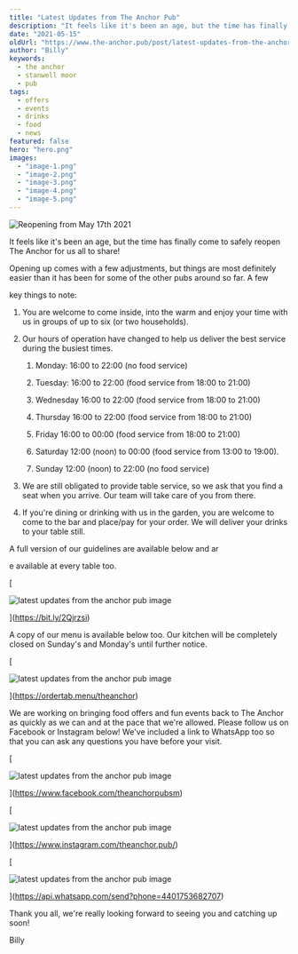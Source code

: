 ```yaml
---
title: "Latest Updates from The Anchor Pub"
description: "It feels like it's been an age, but the time has finally come to safely reopen The Anchor for us all to share!Opening up comes with a few adjustments, but things are most definitely easier than it has been for some of the other pubs around so far. A few key things to note:1. You are welcome to come inside, into the warm and enjoy your time with us in groups of up to six (or two households).2. Our hours of operation have changed to help us deliver the best service during the busiest times.   1. M"
date: "2021-05-15"
oldUrl: "https://www.the-anchor.pub/post/latest-updates-from-the-anchor-pub"
author: "Billy"
keywords:
  - the anchor
  - stanwell moor
  - pub
tags:
  - offers
  - events
  - drinks
  - food
  - news
featured: false
hero: "hero.png"
images:
  - "image-1.png"
  - "image-2.png"
  - "image-3.png"
  - "image-4.png"
  - "image-5.png"
---
```


  

  

  

![Reopening from May 17th 2021](/content/blog/latest-updates-from-the-anchor-pub/hero.png)

It feels like it's been an age, but the time has finally come to safely reopen The Anchor for us all to share!

  

  

Opening up comes with a few adjustments, but things are most definitely easier than it has been for some of the other pubs around so far. A few

  

key things to note:

1.  You are welcome to come inside, into the warm and enjoy your time with us in groups of up to six (or two households).
    
2.  Our hours of operation have changed to help us deliver the best service during the busiest times.
    
    1.  Monday: 16:00 to 22:00 (no food service)
        
    2.  Tuesday: 16:00 to 22:00 (food service from 18:00 to 21:00)
        
    3.  Wednesday 16:00 to 22:00 (food service from 18:00 to 21:00)
        
    4.  Thursday 16:00 to 22:00 (food service from 18:00 to 21:00)
        
    5.  Friday 16:00 to 00:00 (food service from 18:00 to 21:00)
        
    6.  Saturday 12:00 (noon) to 00:00 (food service from 13:00 to 19:00).
        
    7.  Sunday 12:00 (noon) to 22:00 (no food service)
        
3.  We are still obligated to provide table service, so we ask that you find a seat when you arrive. Our team will take care of you from there.
    
4.  If you're dining or drinking with us in the garden, you are welcome to come to the bar and place/pay for your order. We will deliver your drinks to your table still.
    

A full version of our guidelines are available below and ar

  

e available at every table too.

  

  

[

![latest updates from the anchor pub image](/content/blog/latest-updates-from-the-anchor-pub/image-1.png)



](https://bit.ly/2Qjrzsi)

A copy of our menu is available below too. Our kitchen will be completely closed on Sunday's and Monday's until further notice.

  

  

  

  

[

![latest updates from the anchor pub image](/content/blog/latest-updates-from-the-anchor-pub/image-2.png)



](https://ordertab.menu/theanchor)

We are working on bringing food offers and fun events back to The Anchor as quickly as we can and at the pace that we're allowed. Please follow us on Facebook or Instagram below! We've included a link to WhatsApp too so that you can ask any questions you have before your visit.

[

![latest updates from the anchor pub image](/content/blog/latest-updates-from-the-anchor-pub/image-3.png)



](https://www.facebook.com/theanchorpubsm)

[

![latest updates from the anchor pub image](/content/blog/latest-updates-from-the-anchor-pub/image-4.png)



](https://www.instagram.com/theanchor.pub/)

[

![latest updates from the anchor pub image](/content/blog/latest-updates-from-the-anchor-pub/image-5.png)



](https://api.whatsapp.com/send?phone=4401753682707)

Thank you all, we're really looking forward to seeing you and catching up soon!

  

Billy
